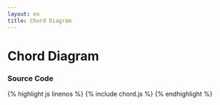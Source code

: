 ```yaml
---
layout: ex
title: Chord Diagram
---
```


# Chord Diagram

<div id="chart"> </div>
<link type="text/css" rel="stylesheet" href="chord.css"/>
<script type="text/javascript" src="../d3.js"> </script>
<script type="text/javascript" src="../d3.layout.js"> </script>
<script type="text/javascript" src="chord.js"> </script>

### Source Code

{% highlight js linenos %}
{% include chord.js %}
{% endhighlight %}
